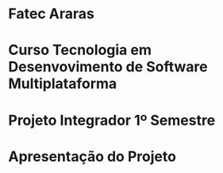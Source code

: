 # Fatec Araras 
# Curso Tecnologia em Desenvovimento de Software Multiplataforma
# Projeto Integrador 1º Semestre

# Apresentação do Projeto

